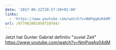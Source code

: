 ```yaml
---
date: '2017-06-22T20:57:58+02:00'
links:
  - 'https://www.youtube.com/watch?v=NmPqqAs04dM'
url: /877963891950710784/
---
```

Jetzt hat Gunter Gabriel definitiv "zuviel Zeit" https://www.youtube.com/watch?v=NmPqqAs04dM
